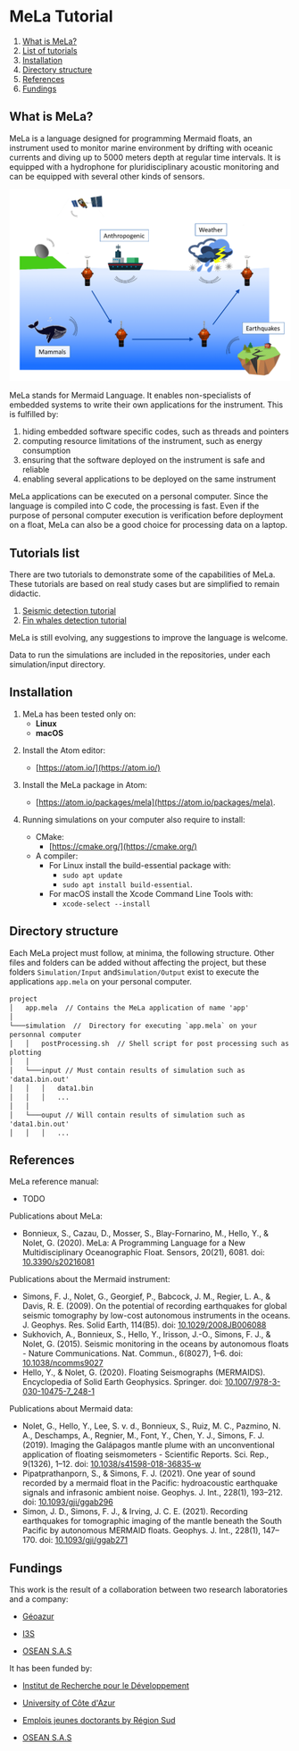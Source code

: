 # MeLa Tutorial


1. [What is MeLa?](#whatmela)
2. [List of tutorials](#tutolist)
3. [Installation](#installation)
4. [Directory structure](#directory)
5. [References](#references)
6. [Fundings](#fundings)



## <a name="whatmela"></a> What is MeLa?

MeLa is a language designed for programming Mermaid floats, an instrument used to monitor marine environment by drifting with oceanic currents and diving up to 5000 meters depth at regular time intervals. It is equipped with a hydrophone for pluridisciplinary acoustic monitoring and can be equipped with several other kinds of sensors.

![image1](.images/MermaidFloatAcoustic.png)

MeLa stands for Mermaid Language. It enables non-specialists of embedded systems to write their own applications for the instrument. This is fulfilled by:

1. hiding embedded software specific codes, such as threads and pointers
2. computing resource limitations of the instrument, such as energy consumption
3. ensuring that the software deployed on the instrument is safe and reliable
4. enabling several applications to be deployed on the same instrument

MeLa applications can be executed on a personal computer. Since the language is compiled into C code, the processing is fast. Even if the purpose of personal computer execution is verification before deployment on a float, MeLa can also be a good choice for processing data on a laptop.


## <a name="tutolist"></a> Tutorials list

There are two tutorials to demonstrate some of the capabilities of MeLa. These tutorials are based on real study cases but are simplified to remain didactic.

1. [Seismic detection tutorial](seismic/README.md)
2. [Fin whales detection tutorial](fin-whales/README.md)

MeLa is still evolving, any suggestions to improve the language is welcome.

Data to run the simulations are included in the repositories, under each simulation/input directory.


## <a name="installation"></a> Installation

1. MeLa has been tested only on:
	* **Linux** 
	* **macOS**
<!--	* (still **not** tested on Windows) -->

2. Install the Atom editor:
	* [https://atom.io/](https://atom.io/)

3. Install the MeLa package in Atom:
	* [https://atom.io/packages/mela](https://atom.io/packages/mela).

4. Running simulations on your computer also require to install:
	* CMake:
		* [https://cmake.org/](https://cmake.org/)
	* A compiler:
		* For Linux install the build-essential package with:
			* `sudo apt update`
			* `sudo apt install build-essential`.
		* For macOS install the Xcode Command Line Tools with:
			* `xcode-select --install`


## <a name="directory"></a> Directory structure

Each MeLa project must follow, at minima, the following structure. Other files and folders can be added without affecting the project, but these folders `Simulation/Input` and`Simulation/Output` exist to execute the applications `app.mela` on your personal computer. 

```
project
│   app.mela  // Contains the MeLa application of name 'app'
│
└───simulation  //  Directory for executing `app.mela` on your personnal computer 
│   │   postProcessing.sh  // Shell script for post processing such as plotting
│   │
│   └───input // Must contain results of simulation such as 'data1.bin.out'  
│   │   │   data1.bin
│   │   │   ...
│   │
│   └───ouput // Will contain results of simulation such as 'data1.bin.out' 
│   │   │   ...
```



## <a name="references"></a> References

MeLa reference manual:

* TODO


Publications about MeLa:

* Bonnieux, S., Cazau, D., Mosser, S., Blay-Fornarino, M., Hello, Y., & Nolet, G. (2020). MeLa: A Programming Language for a New Multidisciplinary Oceanographic Float. Sensors, 20(21), 6081. doi: [10.3390/s20216081](https://doi.org/10.3390/s20216081)


Publications about the Mermaid instrument:

* Simons, F. J., Nolet, G., Georgief, P., Babcock, J. M., Regier, L. A., & Davis, R. E. (2009). On the potential of recording earthquakes for global seismic tomography by low-cost autonomous instruments in the oceans. J. Geophys. Res. Solid Earth, 114(B5). doi: [10.1029/2008JB006088](https://doi.org/10.1029/2008JB006088)
* Sukhovich, A., Bonnieux, S., Hello, Y., Irisson, J.-O., Simons, F. J., & Nolet, G. (2015). Seismic monitoring in the oceans by autonomous floats - Nature Communications. Nat. Commun., 6(8027), 1–6. doi: [10.1038/ncomms9027](https://doi.org/10.1038/ncomms9027)
* Hello, Y., & Nolet, G. (2020). Floating Seismographs (MERMAIDS). Encyclopedia of Solid Earth Geophysics. Springer. doi: [10.1007/978-3-030-10475-7_248-1](https://doi.org/10.1007/978-3-030-10475-7_248-1)


Publications about Mermaid data:

* Nolet, G., Hello, Y., Lee, S. v. d., Bonnieux, S., Ruiz, M. C., Pazmino, N. A., Deschamps, A., Regnier, M., Font, Y., Chen, Y. J., Simons, F. J. (2019). Imaging the Galápagos mantle plume with an unconventional application of floating seismometers - Scientific Reports. Sci. Rep., 9(1326), 1–12. doi: [10.1038/s41598-018-36835-w](https://doi.org/10.1038/s41598-018-36835-w)
* Pipatprathanporn, S., & Simons, F. J. (2021). One year of sound recorded by a mermaid float in the Pacific: hydroacoustic earthquake signals and infrasonic ambient noise. Geophys. J. Int., 228(1), 193–212. doi: [10.1093/gji/ggab296](https://doi.org/10.1093/gji/ggab296)
* Simon, J. D., Simons, F. J., & Irving, J. C. E. (2021). Recording earthquakes for tomographic imaging of the mantle beneath the South Pacific by autonomous MERMAID floats. Geophys. J. Int., 228(1), 147–170. doi: [10.1093/gji/ggab271](https://doi.org/10.1093/gji/ggab271)




## <a name="fundings"></a> Fundings

This work is the result of a collaboration between two research laboratories and a company:

* [Géoazur](https://geoazur.oca.eu/)

* [I3S](https://www.i3s.unice.fr/)

* [OSEAN S.A.S](https://www.osean.fr/)


It has been funded by:

* [Institut de Recherche pour le Développement](https://www.ird.fr/)

* [University of Côte d'Azur](https://univ-cotedazur.fr/)

* [Emplois jeunes doctorants by Région Sud](https://www.maregionsud.fr/aides-et-appels-a-projets/detail/emplois-jeunes-doctorants)

* [OSEAN S.A.S](https://www.osean.fr/)


